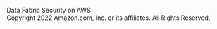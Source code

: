 Data Fabric Security on AWS <br />
Copyright 2022 Amazon.com, Inc. or its affiliates. All Rights Reserved. 